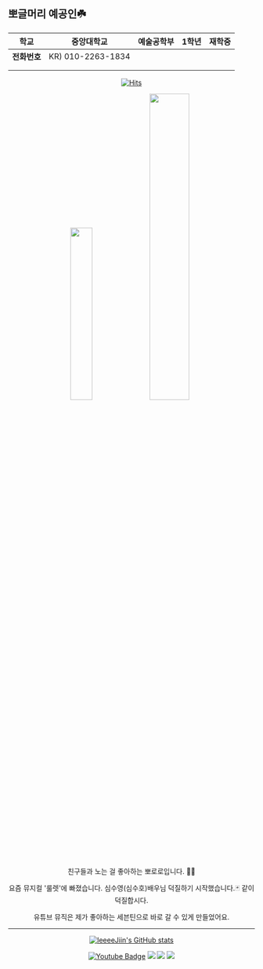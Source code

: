 ## 뽀글머리 예공인☘️


|   **학교**	|  중앙대학교 	|  예술공학부 	|  1학년 	|  재학중 	|
|---	|---	|---	|---	|---	|
|   **전화번호**	|  KR) 010-2263-1834 	|   	|   	|   	|
|   	|   	|   	|   	|   	|
|   	|   	|   	|   	|   	|
<div align=center>

  [![Hits](https://hits.seeyoufarm.com/api/count/incr/badge.svg?url=https%3A%2F%2Fgithub.com%2FleeeeJiin&count_bg=%2379C83D&title_bg=%23555555&icon=&icon_color=%23E7E7E7&title=hits&edge_flat=false)](https://hits.seeyoufarm.com)

<img width="30%" src="https://github.com/user-attachments/assets/9131faf6-4681-4a94-97d0-0bee8c311464"/> <img width="40%" src="https://github.com/user-attachments/assets/2e46eb8a-97e6-4190-b86f-f4e6bdb83c9d"/>

친구들과 노는 걸 좋아하는 뽀로로입니다. 🐧😎

요즘 뮤지컬 '룰렛'에 빠졌습니다. 심수영(심수호)배우님 덕질하기 시작했습니다.🃏 같이 덕질합시다.

유튜브 뮤직은 제가 좋아하는 세븐틴으로 바로 갈 수 있게 만들었어요.
***

[![leeeeJiin's GitHub stats](https://github-readme-stats.vercel.app/api?username=leeeeJiin)]([https://github.com/anuraghazra/github-readme-stats](https://github.com/leeeeJiin/leeeeJiin/blob/main/README.md))
 
[![Youtube Badge](https://img.shields.io/badge/Youtube-ff0000?style=flat-square&logo=youtube&link=https://www.youtube.com/c/kyleschool)](https://www.youtube.com/@2357LeeJiin) <a href="https://music.youtube.com/channel/UC0gpUnoyhu44aS3-NxYs7rg?si=pK-ob4ykKTrCsz83"><img src="https://img.shields.io/badge/Youtube Music-FF0000?style=flat-square&logo=YouTube Music&logoColor=white"/></a> <a href=https://www.instagram.com/jiin0472/><img src="https://img.shields.io/badge/Instagram-E4405F?style=flat-square&logo=Instagram&logoColor=white"/></a> <a href=mailto:jiin0472@naver.com><img src="https://img.shields.io/badge/Naver Email-03C75A?style=flat-square&logo=Naver&logoColor=white&link=mailto:jiin0472@naver.com"/></a>

  </div>

